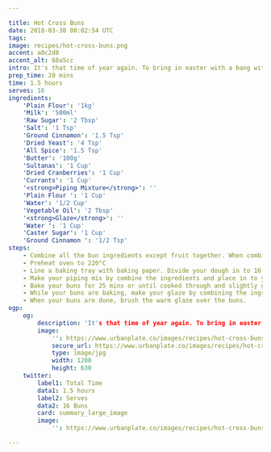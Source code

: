 ```yaml
---

title: Hot Cross Buns
date: 2018-03-30 08:02:54 UTC
tags:
image: recipes/hot-cross-buns.png
accent: a0c2d8
accent_alt: 68a5cc
intro: It's that time of year again. To bring in easter with a bang with classic hot cross buns.
prep_time: 20 mins
time: 1.5 hours
serves: 16
ingredients:
    'Plain Flour': '1kg'
    'Milk': '500ml'
    'Raw Sugar': '2 Tbsp'
    'Salt': '1 Tsp'
    'Ground Cinnamon': '1.5 Tsp'
    'Dried Yeast': '4 Tsp'
    'All Spice': '1.5 Tsp'
    'Butter': '100g'
    'Sultanas': '1 Cup'
    'Dried Cranberries': '1 Cup'
    'Currants': '1 Cup'
    '<strong>Piping Mixture</strong>': ''
    'Plain Flour ': '1 Cup'
    'Water': '1/2 Cup'
    'Vegetable Oil': '2 Tbsp'
    '<strong>Glaze</strong>': ''
    'Water ': '1 Cup'
    'Caster Sugar': '1 Cup'
    'Ground Cinnamon ': '1/2 Tsp'
steps:
    - Combine all the bun ingredients except fruit together. When combined in to a dough, add the fruit and incorporate. Leave for 30 mins to an hour for dough to rise.
    - Preheat oven to 220°C
    - Line a baking tray with baking paper. Divide your dough in to 16 portions (about the size of a fist) and mould in to balls. Place each ball 1cm each other in a grid pattern.
    - Make your piping mix by combine the ingredients and place in to your piping bag. Pipe lines over the buns to create your crosses.
    - Bake your buns for 25 mins or until cooked through and slightly golden.
    - While your buns are baking, make your glaze by combining the ingredients in a saucepan over medium-high heat and cook for about 10 mins or until it's a thick (but still slightly watery) glaze.
    - When your buns are done, brush the warm glaze over the buns.
ogp:
    og:
        description: 'It's that time of year again. To bring in easter with a bang with classic hot cross buns.'
        image:
            '': https://www.urbanplate.co/images/recipes/hot-cross-buns-share.jpg
            secure_url: https://www.urbanplate.co/images/recipes/hot-cross-buns-share.jpg
            type: image/jpg
            width: 1200
            height: 630
    twitter:
        label1: Total Time
        data1: 1.5 hours
        label2: Serves
        data2: 16 Buns
        card: summary_large_image
        image:
            '': https://www.urbanplate.co/images/recipes/hot-cross-buns-share.jpg

---
```

